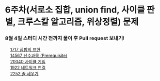 # 6주차(서로소 집합, union find, 사이클 판별, 크루스칼 알고리즘, 위상정렬) 문제

### 8월 4일 스터디 시간 전까지 풀이 후 Pull request 보내기!

<img src="https://static.solved.ac/tier_small/11.svg" height="13"> <a href="https://www.acmicpc.net/problem/1717">1717 집합의 표현</a>  
<img src="https://static.solved.ac/tier_small/11.svg" height="13"> <a href="https://www.acmicpc.net/problem/14567">14567 선수과목 (Prerequisite)</a>  
<img src="https://static.solved.ac/tier_small/12.svg" height="13"> <a href="https://www.acmicpc.net/problem/20040">20040 사이클 게임</a>  
<img src="https://static.solved.ac/tier_small/12.svg" height="13"> <a href="https://www.acmicpc.net/problem/1922">1922 네트워크 연결</a>  
<img src="https://static.solved.ac/tier_small/13.svg" height="13"> <a href="https://www.acmicpc.net/problem/2252">2252 줄 세우기</a>  
